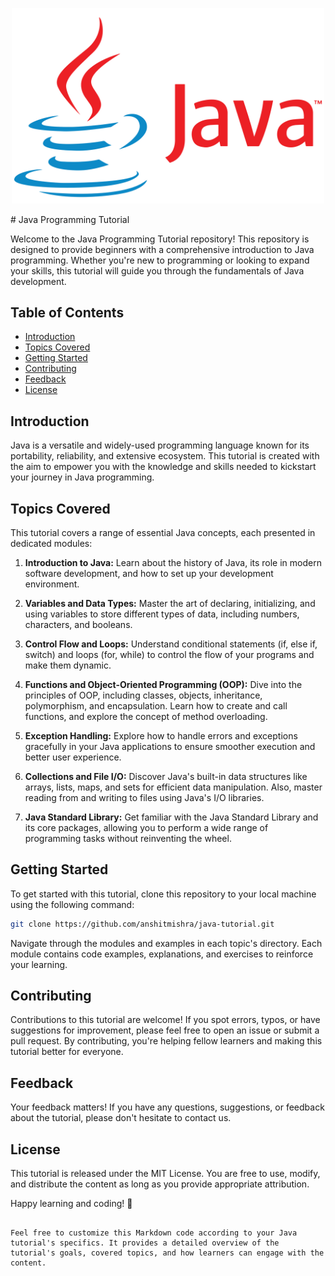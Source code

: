 <p align="center">
<img src="https://raw.githubusercontent.com/anshitmishra/java-tutorial/main/images/1.png" alt="intro java" width="500px" style="object-fit:cover;" >
</p>
# Java Programming Tutorial

Welcome to the Java Programming Tutorial repository! This repository is designed to provide beginners with a comprehensive introduction to Java programming. Whether you're new to programming or looking to expand your skills, this tutorial will guide you through the fundamentals of Java development.

## Table of Contents

- [Introduction](#introduction)
- [Topics Covered](#topics-covered)
- [Getting Started](#getting-started)
- [Contributing](#contributing)
- [Feedback](#feedback)
- [License](#license)

## Introduction

Java is a versatile and widely-used programming language known for its portability, reliability, and extensive ecosystem. This tutorial is created with the aim to empower you with the knowledge and skills needed to kickstart your journey in Java programming.

## Topics Covered

This tutorial covers a range of essential Java concepts, each presented in dedicated modules:

1. **Introduction to Java:** Learn about the history of Java, its role in modern software development, and how to set up your development environment.

2. **Variables and Data Types:** Master the art of declaring, initializing, and using variables to store different types of data, including numbers, characters, and booleans.

3. **Control Flow and Loops:** Understand conditional statements (if, else if, switch) and loops (for, while) to control the flow of your programs and make them dynamic.

4. **Functions and Object-Oriented Programming (OOP):** Dive into the principles of OOP, including classes, objects, inheritance, polymorphism, and encapsulation. Learn how to create and call functions, and explore the concept of method overloading.

5. **Exception Handling:** Explore how to handle errors and exceptions gracefully in your Java applications to ensure smoother execution and better user experience.

6. **Collections and File I/O:** Discover Java's built-in data structures like arrays, lists, maps, and sets for efficient data manipulation. Also, master reading from and writing to files using Java's I/O libraries.

7. **Java Standard Library:** Get familiar with the Java Standard Library and its core packages, allowing you to perform a wide range of programming tasks without reinventing the wheel.

## Getting Started

To get started with this tutorial, clone this repository to your local machine using the following command:

```bash
git clone https://github.com/anshitmishra/java-tutorial.git
```

Navigate through the modules and examples in each topic's directory. Each module contains code examples, explanations, and exercises to reinforce your learning.

## Contributing

Contributions to this tutorial are welcome! If you spot errors, typos, or have suggestions for improvement, please feel free to open an issue or submit a pull request. By contributing, you're helping fellow learners and making this tutorial better for everyone.

## Feedback

Your feedback matters! If you have any questions, suggestions, or feedback about the tutorial, please don't hesitate to contact us.

## License

This tutorial is released under the MIT License. You are free to use, modify, and distribute the content as long as you provide appropriate attribution.

Happy learning and coding! 🚀

```vbnet

Feel free to customize this Markdown code according to your Java tutorial's specifics. It provides a detailed overview of the tutorial's goals, covered topics, and how learners can engage with the content.

```
